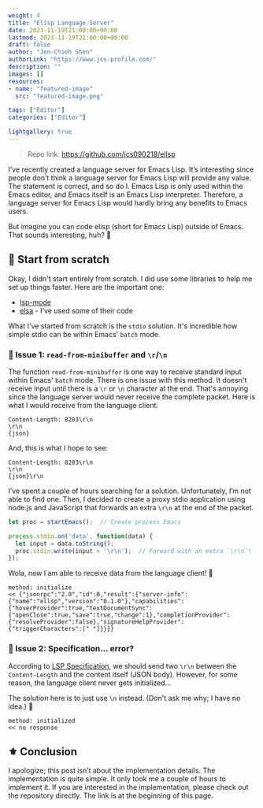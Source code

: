 ```yaml
---
weight: 4
title: "Elisp Language Server"
date: 2023-11-19T21:00:00+00:00
lastmod: 2023-11-19T21:00:00+00:00
draft: false
author: "Jen-Chieh Shen"
authorLink: "https://www.jcs-profile.com/"
description: ""
images: []
resources:
- name: "featured-image"
  src: "featured-image.png"

tags: ["Editor"]
categories: ["Editor"]

lightgallery: true
---
```


> Repo link: https://github.com/jcs090218/ellsp

I’ve recently created a language server for Emacs Lisp. It’s interesting
since people don’t think a language server for Emacs Lisp will provide
any value. The statement is correct, and so do I. Emacs Lisp is only used
within the Emacs editor, and Emacs itself is an Emacs Lisp interpreter.
Therefore, a language server for Emacs Lisp would hardly bring any benefits
to Emacs users.

But imagine you can code elisp (short for Emacs Lisp) outside of Emacs.
That sounds interesting, huh? 🤔

## 🔰 Start from scratch

Okay, I didn't start entirely from scratch. I did use some libraries to help
me set up things faster. Here are the important one:

- [lsp-mode](https://github.com/emacs-lsp/lsp-mode)
- [elsa](https://github.com/emacs-elsa/Elsa) - I've used some of their code

What I've started from scratch is the `stdio` solution. It's incredible how
simple stdio can be within Emacs' `batch` mode.

### 💫 Issue 1: `read-from-minibuffer` and `\r`/`\n`

The function `read-from-minibuffer` is one way to receive standard input
within Emacs' `batch` mode. There is one issue with this method. It doesn't
receive input until there is a `\r` or `\n` character at the end. That's
annoying since the language server would never receive the complete packet.
Here is what I would receive from the language client:

```
Content-Length: 8203\r\n
\r\n
{json}
```

And, this is what I hope to see:

```
Content-Length: 8203\r\n
\r\n
{json}\r\n
```

I’ve spent a couple of hours searching for a solution. Unfortunately,
I’m not able to find one. Then, I decided to create a proxy stdio
application using node.js and JavaScript that forwards an extra
`\r\n` at the end of the packet.

```js
let proc = startEmacs();  // Create process Emacs

process.stdin.on('data', function(data) {
  let input = data.toString();
  proc.stdin.write(input + '\r\n');  // Forward with an extra `\r\n`!
});
```

Wola, now I am able to receive data from the language client! 🚀

```
method: initialize
<< {"jsonrpc":"2.0","id":0,"result":{"server-info":{"name":"ellsp","version":"0.1.0"},"capabilities":{"hoverProvider":true,"textDocumentSync":{"openClose":true,"save":true,"change":1},"completionProvider":{"resolveProvider":false},"signatureHelpProvider":{"triggerCharacters":[" "]}}}}
```

### 💫 Issue 2: Specification... error?

According to [LSP Specification][], we should send two `\r\n` between the `Content-Length` and
the content itself (JSON body). However, for some reason, the language client never gets initialized...

The solution here is to just use `\n` instead. (Don't ask me why; I have no idea.) 🤔

```
method: initialized
<< no response
```

## ⚜ Conclusion

I apologize; this post isn’t about the implementation details.
The implementation is quite simple. It only took me a couple of hours
to implement it. If you are interested in the implementation, please
check out the repository directly. The link is at the beginning of this page.


[LSP Specification]: https://microsoft.github.io/language-server-protocol/specifications/lsp/3.17/specification/
